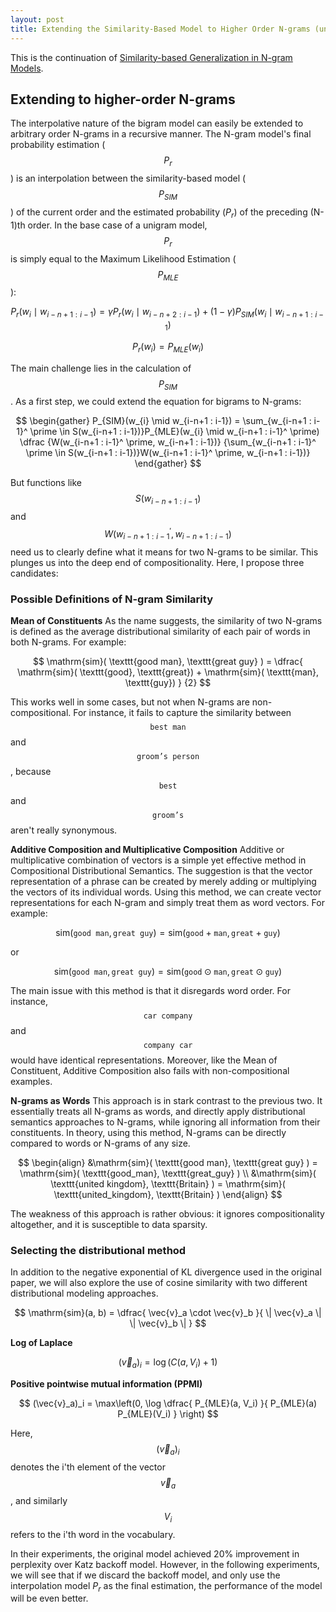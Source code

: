 ```yaml
---
layout: post
title: Extending the Similarity-Based Model to Higher Order N-grams (unfinished)
---
```


This is the continuation of [Similarity-based Generalization in N-gram Models](..similarity_based).

## Extending to higher-order N-grams
The interpolative nature of the bigram model can easily be extended to arbitrary order N-grams in a recursive manner. The N-gram model's final probability estimation ($$P_r$$) is an interpolation between the similarity-based model ($$P_{SIM}$$) of the current order and the estimated probability ($P_r$) of the preceding (N-1)th order. In the base case of a unigram model, $$P_r$$ is simply equal to the Maximum Likelihood Estimation ($$P_{MLE}$$):

$$P_{r}(w_i \mid w_{i-n+1 : i-1}) = \gamma P_r(w_i \mid w_{i-n+2 : i-1}) + (1-\gamma)P_{SIM}(w_i \mid w_{i-n+1 : i-1})$$

$$P_{r}(w_i) = P_{MLE}(w_i)$$

The main challenge lies in the calculation of $$P_{SIM}$$. As a first step, we could extend the equation for bigrams to N-grams:

$$
\begin{gather}
	P_{SIM}(w_{i} \mid w_{i-n+1 : i-1}) 
	= \sum_{w_{i-n+1 : i-1}^ \prime \in S(w_{i-n+1 : i-1})}P_{MLE}(w_{i} \mid w_{i-n+1 : i-1}^ \prime)
	\dfrac {W(w_{i-n+1 : i-1}^ \prime, w_{i-n+1 : i-1})}
	{\sum_{w_{i-n+1 : i-1}^ \prime \in S(w_{i-n+1 : i-1})}W(w_{i-n+1 : i-1}^ \prime, w_{i-n+1 : i-1})}
\end{gather}
$$

But functions like $$S(w_{i-n+1 : i-1})$$ and $$W(w_{i-n+1 : i-1}^ \prime, w_{i-n+1 : i-1})$$ need us to clearly define what it means for two N-grams to be similar.  This plunges us into the deep end of compositionality. Here, I propose three candidates:

### Possible Definitions of N-gram Similarity
**Mean of Constituents**
As the name suggests, the similarity of two N-grams is defined as the average distributional similarity of each pair of words in both N-grams. For example:

$$
\mathrm{sim}( \texttt{good man}, \texttt{great guy} ) = 
\dfrac{
	\mathrm{sim}( \texttt{good}, \texttt{great}) + \mathrm{sim}( \texttt{man}, \texttt{guy})
}
{2}
$$

This works well in some cases, but not when N-grams are non-compositional. For instance, it fails to capture the similarity between $$\texttt{best man}$$ and $$\texttt{groom's person}$$, because $$\texttt{best}$$ and $$\texttt{groom's}$$ aren't really synonymous.

**Additive Composition and Multiplicative Composition**
Additive or multiplicative combination of vectors is a simple yet effective method in Compositional Distributional Semantics. The suggestion is that the vector representation of a phrase can be created by merely adding or multiplying the vectors of its individual words. Using this method, we can create vector representations for each N-gram and simply treat them as word vectors. For example:

$$
\mathrm{sim}( \texttt{good man}, \texttt{great guy} ) = 
\mathrm{sim}( \texttt{good} + \texttt{man}, \texttt{great} + \texttt{guy} )
$$

or 

$$
\mathrm{sim}( \texttt{good man}, \texttt{great guy} ) = 
\mathrm{sim}( \texttt{good} \odot \texttt{man}, \texttt{great} \odot \texttt{guy} )
$$

The main issue with this method is that it disregards word order. For instance, $$\texttt{car company}$$ and $$\texttt{company car}$$ would have identical representations. Moreover, like the Mean of Constituent, Additive Composition also fails with non-compositional examples.

**N-grams as Words**
This approach is in stark contrast to the previous two. It essentially treats all N-grams as words, and directly apply distributional semantics approaches to N-grams, while ignoring all information from their constituents. In theory, using this method, N-grams can be directly compared to words or N-grams of any size.

$$
\begin{align}
	&\mathrm{sim}( \texttt{good man}, \texttt{great guy} ) = \mathrm{sim}( \texttt{good_man}, \texttt{great_guy} )
\\
	&\mathrm{sim}( \texttt{united kingdom}, \texttt{Britain} ) = \mathrm{sim}( \texttt{united_kingdom}, \texttt{Britain} )
	\end{align}
$$

The weakness of this approach is rather obvious: it ignores compositionality altogether, and it is susceptible to data sparsity. 


### Selecting the distributional method
In addition to the negative exponential of KL divergence used in the original paper, we will also explore the use of cosine similarity with two different distributional modeling approaches.

$$
\mathrm{sim}(a, b) = \dfrac{
	\vec{v}_a \cdot \vec{v}_b
}{
	\| \vec{v}_a \| \| \vec{v}_b \|
}
$$

**Log of Laplace**

$$
(\vec{v}_a)_i = \log( C(a, V_i) + 1)
$$

**Positive pointwise mutual information (PPMI)**

$$
(\vec{v}_a)_i = 
\max\left(0,
\log 
\dfrac{
	P_{MLE}(a, V_i)
}{
	P_{MLE}(a) P_{MLE}(V_i)
}
\right)
$$

Here, $$(\vec{v}_a)_i$$ denotes the i'th element of the vector $$\vec{v}_a$$, and similarly $$V_i$$ refers to the i'th word in the vocabulary.

In their experiments, the original model achieved 20% improvement in perplexity over Katz backoff model. However, in the following experiments, we will see that if we discard the backoff model, and only use the interpolation model $P_r$ as the final estimation, the performance of the model will be even better.
